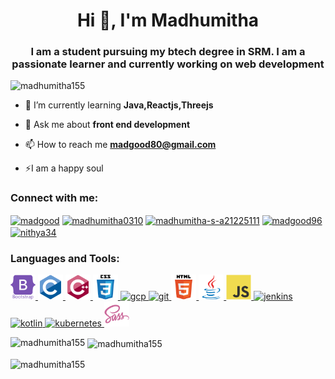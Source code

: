 <h1 align="center">Hi 👋, I'm Madhumitha</h1>
<h3 align="center">I am a student pursuing my btech degree in SRM. I am a passionate learner and currently working on web development</h3>

<p align="left"> <img src="https://komarev.com/ghpvc/?username=madhumitha155&label=Profile%20views&color=0e75b6&style=flat" alt="madhumitha155" /> </p>

- 🌱 I’m currently learning **Java,Reactjs,Threejs**

- 💬 Ask me about **front end development**

- 📫 How to reach me **madgood80@gmail.com**

- ⚡I am a happy soul

<h3 align="left">Connect with me:</h3>
<p align="left">
<a href="https://codepen.io/madgood" target="blank"><img align="center" src="https://raw.githubusercontent.com/rahuldkjain/github-profile-readme-generator/master/src/images/icons/Social/codepen.svg" alt="madgood" height="30" width="40" /></a>
<a href="https://twitter.com/madhumitha0310" target="blank"><img align="center" src="https://raw.githubusercontent.com/rahuldkjain/github-profile-readme-generator/master/src/images/icons/Social/twitter.svg" alt="madhumitha0310" height="30" width="40" /></a>
<a href="https://linkedin.com/in/madhumitha-s-a21225111" target="blank"><img align="center" src="https://raw.githubusercontent.com/rahuldkjain/github-profile-readme-generator/master/src/images/icons/Social/linked-in-alt.svg" alt="madhumitha-s-a21225111" height="30" width="40" /></a>
<a href="https://instagram.com/madgood96" target="blank"><img align="center" src="https://raw.githubusercontent.com/rahuldkjain/github-profile-readme-generator/master/src/images/icons/Social/instagram.svg" alt="madgood96" height="30" width="40" /></a>
<a href="https://www.codechef.com/users/nithya34" target="blank"><img align="center" src="https://cdn.jsdelivr.net/npm/simple-icons@3.1.0/icons/codechef.svg" alt="nithya34" height="30" width="40" /></a>
</p>

<h3 align="left">Languages and Tools:</h3>
<p align="left"> <a href="https://getbootstrap.com" target="_blank" rel="noreferrer"> <img src="https://raw.githubusercontent.com/devicons/devicon/master/icons/bootstrap/bootstrap-plain-wordmark.svg" alt="bootstrap" width="40" height="40"/> </a> <a href="https://www.cprogramming.com/" target="_blank" rel="noreferrer"> <img src="https://raw.githubusercontent.com/devicons/devicon/master/icons/c/c-original.svg" alt="c" width="40" height="40"/> </a> <a href="https://www.w3schools.com/cpp/" target="_blank" rel="noreferrer"> <img src="https://raw.githubusercontent.com/devicons/devicon/master/icons/cplusplus/cplusplus-original.svg" alt="cplusplus" width="40" height="40"/> </a> <a href="https://www.w3schools.com/css/" target="_blank" rel="noreferrer"> <img src="https://raw.githubusercontent.com/devicons/devicon/master/icons/css3/css3-original-wordmark.svg" alt="css3" width="40" height="40"/> </a> <a href="https://cloud.google.com" target="_blank" rel="noreferrer"> <img src="https://www.vectorlogo.zone/logos/google_cloud/google_cloud-icon.svg" alt="gcp" width="40" height="40"/> </a> <a href="https://git-scm.com/" target="_blank" rel="noreferrer"> <img src="https://www.vectorlogo.zone/logos/git-scm/git-scm-icon.svg" alt="git" width="40" height="40"/> </a> <a href="https://www.w3.org/html/" target="_blank" rel="noreferrer"> <img src="https://raw.githubusercontent.com/devicons/devicon/master/icons/html5/html5-original-wordmark.svg" alt="html5" width="40" height="40"/> </a> <a href="https://www.java.com" target="_blank" rel="noreferrer"> <img src="https://raw.githubusercontent.com/devicons/devicon/master/icons/java/java-original.svg" alt="java" width="40" height="40"/> </a> <a href="https://developer.mozilla.org/en-US/docs/Web/JavaScript" target="_blank" rel="noreferrer"> <img src="https://raw.githubusercontent.com/devicons/devicon/master/icons/javascript/javascript-original.svg" alt="javascript" width="40" height="40"/> </a> <a href="https://www.jenkins.io" target="_blank" rel="noreferrer"> <img src="https://www.vectorlogo.zone/logos/jenkins/jenkins-icon.svg" alt="jenkins" width="40" height="40"/> </a> <a href="https://kotlinlang.org" target="_blank" rel="noreferrer"> <img src="https://www.vectorlogo.zone/logos/kotlinlang/kotlinlang-icon.svg" alt="kotlin" width="40" height="40"/> </a> <a href="https://kubernetes.io" target="_blank" rel="noreferrer"> <img src="https://www.vectorlogo.zone/logos/kubernetes/kubernetes-icon.svg" alt="kubernetes" width="40" height="40"/> </a> <a href="https://sass-lang.com" target="_blank" rel="noreferrer"> <img src="https://raw.githubusercontent.com/devicons/devicon/master/icons/sass/sass-original.svg" alt="sass" width="40" height="40"/> </a> </p>

<p><img align="left" src="https://github-readme-stats.vercel.app/api/top-langs?username=madhumitha155&show_icons=true&locale=en&layout=compact" alt="madhumitha155" /></p>

<p>&nbsp;<img align="center" src="https://github-readme-stats.vercel.app/api?username=madhumitha155&show_icons=true&locale=en" alt="madhumitha155" /></p>

<p><img align="center" src="https://github-readme-streak-stats.herokuapp.com/?user=madhumitha155&" alt="madhumitha155" /></p>
